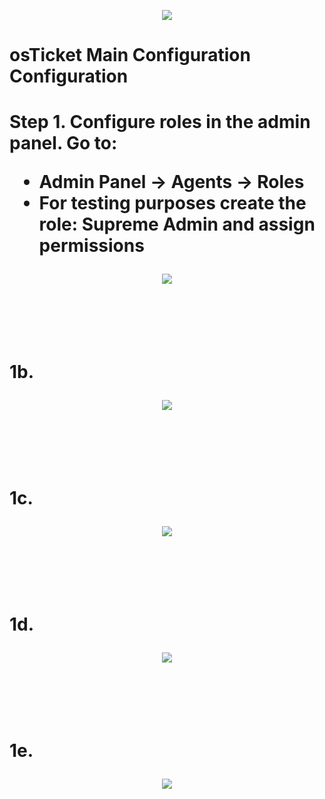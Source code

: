 <p align="center">
<img src="https://imgur.com/GtGHaCx.png alt="Traffic Examination"/>
</p>

<h1>osTicket Main Configuration Configuration<h1/>

Step 1. Configure roles in the admin panel.
Go to:
- Admin Panel -> Agents -> Roles
- For testing purposes create the role: Supreme Admin and assign permissions

<p align="center">
<img src="https://imgur.com/hnfzWmF.png alt="Traffic Examination"/>
</p>
<br />
<br />

1b.
<p align="center">
<img src="https://imgur.com/M8DSsWJ.png alt="Traffic Examination"/>
</p>
<br />
<br />

1c.
<p align="center">
<img src="https://imgur.com/sydITFU.png alt="Traffic Examination"/>
</p>
<br />
<br />

1d.
<p align="center">
<img src="https://imgur.com/gm2uVdv.png alt="Traffic Examination"/>
</p>
<br />
<br />

1e.
<p align="center">
<img src="https://imgur.com/OxLVQTM.png alt="Traffic Examination"/>
</p>
<br />
<br />





















